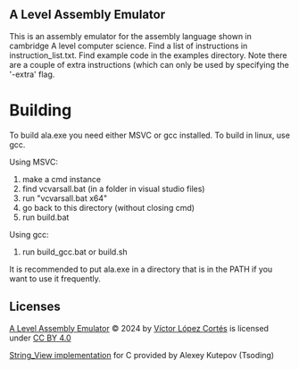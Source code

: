 ## A Level Assembly Emulator

This is an assembly emulator for the assembly language shown in cambridge A level computer science. Find a list of instructions in instruction_list.txt. Find example code in the examples directory. Note there are a couple of extra instructions (which can only be used by specifying the '-extra' flag.

# Building

To build ala.exe you need either MSVC or gcc installed.
To build in linux, use gcc.

Using MSVC:
1. make a cmd instance
2. find vcvarsall.bat (in a folder in visual studio files)
3. run "vcvarsall.bat x64"
3. go back to this directory (without closing cmd)
4. run build.bat

Using gcc:
1. run build_gcc.bat or build.sh

It is recommended to put ala.exe in a directory that is in the PATH if you want to use it frequently.

## Licenses

[A Level Assembly Emulator]() © 2024 by [Víctor López Cortés](https://github.com/victor-Lopez25) is licensed under [CC BY 4.0](https://creativecommons.org/licenses/by/4.0/)

[String_View implementation](https://github.com/tsoding/sv) for C provided by Alexey Kutepov (Tsoding)